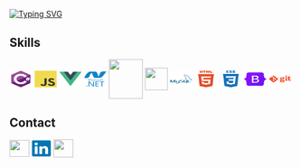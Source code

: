 <img align="center" alt=""  src="https://komarev.com/ghpvc/?username=lucasmenchon&style=flat-square">

##

[![Typing SVG](https://readme-typing-svg.herokuapp.com?font=Fira+Code&duration=3000&pause=1000&width=445&lines=Hi%2C+i'm+Lucas.;I'm+a+programming+student;.NET+Developer;currently+working+with;.NET+%E2%80%A2+C%23+%E2%80%A2+JavaScript+%E2%80%A2+ASP.NET+%E2%80%A2+Vue.js+)](https://git.io/typing-svg)

## Skills

<div style="display: inline_block">
<a href="#" style="text-decoration:none;">
  <img align="center" height="30" width="40" src="https://raw.githubusercontent.com/devicons/devicon/master/icons/csharp/csharp-original.svg" style="text-decoration:none;">
  <img align="center" height="30" width="40" src="https://raw.githubusercontent.com/devicons/devicon/master/icons/javascript/javascript-original.svg" style="text-decoration:none;">
  <img align="center" height="30" width="40" src="https://raw.githubusercontent.com/devicons/devicon/master/icons/vuejs/vuejs-original.svg" style="text-decoration:none;">
  <img align="center" height="30" width="40" src="https://raw.githubusercontent.com/devicons/devicon/master/icons/dot-net/dot-net-plain-wordmark.svg" style="text-decoration:none;">
  <img align="center" height="70" width="60" src="https://i.imgur.com/aJ5cbL4.png" style="text-decoration:none;">
  <img align="center" height="40" width="40" src="https://i.imgur.com/FJFGvaK.png" style="text-decoration:none;">
  <img align="center" height="30" width="40" src="https://raw.githubusercontent.com/devicons/devicon/master/icons/mysql/mysql-plain-wordmark.svg" style="text-decoration:none;">
  <img align="center" height="30" width="40" src="https://raw.githubusercontent.com/devicons/devicon/master/icons/html5/html5-plain-wordmark.svg" style="text-decoration:none;">
  <img align="center" height="30" width="40" src="https://raw.githubusercontent.com/devicons/devicon/master/icons/css3/css3-plain-wordmark.svg" style="text-decoration:none;">
  <img align="center" height="30" width="40" src="https://raw.githubusercontent.com/devicons/devicon/master/icons/bootstrap/bootstrap-original.svg" style="text-decoration:none;">
  <img align="center" height="30" width="40" src="https://raw.githubusercontent.com/devicons/devicon/master/icons/git/git-plain-wordmark.svg" style="text-decoration:none;">  
</a>
</div>

## Contact

<div style="display: inline_block;">
<a href="mailto:contato@luccas.dev" style="text-decoration:none;">
<img align="center" height="30" width="35" src="https://upload.wikimedia.org/wikipedia/commons/7/7e/Gmail_icon_%282020%29.svg" style="text-decoration:none;"></a>
<a href="https://www.linkedin.com/in/lucasmenchon/" style="text-decoration:none;" >
<img align="center" height="30" width="35" src="https://raw.githubusercontent.com/devicons/devicon/master/icons/linkedin/linkedin-original.svg" style="text-decoration:none;"></a>
<a href="https://wa.link/qzdch8" style="text-decoration:none;">
<img align="center" height="32" width="35" src="https://raw.githubusercontent.com/lucasmenchon/site_att/main/wwwroot/images/whatsapp-original.svg"></a>
</div>
